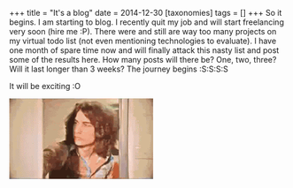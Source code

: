 +++
title = "It's a blog"
date = 2014-12-30
[taxonomies]
tags = []
+++
So it begins. I am starting to blog. I recently quit my job and will start freelancing very soon (hire me :P). There were and still are way too many projects on my virtual todo list (not even mentioning technologies to evaluate). I have one month of spare time now and will finally attack this nasty list and post some of the results here. How many posts will there be? One, two, three? Will it last longer than 3 weeks? The journey begins :S:S:S:S

It will be exciting :O

![](whoaaa.gif)
